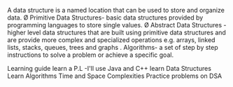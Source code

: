 A data structure is a named location that can be used to store and organize data.
    Ø Primitive Data Structures- basic data structures provided by programming languages to store single values.
    Ø Abstract Data Structures - higher level data structures that are built using primitive data structures and are provide more complex and specialized operations e.g. arrays, linked lists, stacks, queues, trees and graphs .
Algorithms- a set of step by step instructions to solve a problem or achieve a specific goal.

Learning guide
learn a P.L
-I'll use Java and C++
learn Data Structures
Learn Algorithms
Time and Space Complexities
Practice problems on DSA